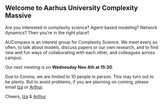 ## Welcome to Aarhus University Complexity Massive

Are you interested in complexity science? Agent-based modeling? Network dynamics? Then you're in the right place1

AUCompass is an interest group for Complexity Science. We meet every so often, to talk about models, discuss papers or our own research, and to find new and fun ways of collaborating with each other, and colleagues across campus. 

Our next meeting is on **Wednesday Nov 4th at 15:30**. 

Due to Corona, we are limited to 10 people in person. This may turn out to be plenty. But to avoid problems, if you are planning on coming, please email [Iza](iromanowska@aias.au.dk) or [Arthur](arthur@mgmt.au.dk).

Cheers,
[Iza](https://aias.au.dk/aias-fellows/iza-romanowska/) & [Arthur](https://pure.au.dk/portal/da/persons/hermes-arthur-hjorth(b6da5c3f-dc2f-4376-a964-cec167d512e6).html)

